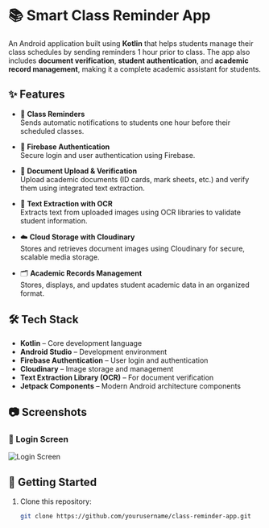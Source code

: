 # 📚 Smart Class Reminder App

An Android application built using **Kotlin** that helps students manage their class schedules by sending reminders 1 hour prior to class. The app also includes **document verification**, **student authentication**, and **academic record management**, making it a complete academic assistant for students.

## ✨ Features

- 🔔 **Class Reminders**  
  Sends automatic notifications to students one hour before their scheduled classes.

- 🔐 **Firebase Authentication**  
  Secure login and user authentication using Firebase.

- 📄 **Document Upload & Verification**  
  Upload academic documents (ID cards, mark sheets, etc.) and verify them using integrated text extraction.

- 🧠 **Text Extraction with OCR**  
  Extracts text from uploaded images using OCR libraries to validate student information.

- ☁️ **Cloud Storage with Cloudinary**  
  Stores and retrieves document images using Cloudinary for secure, scalable media storage.

- 🗂️ **Academic Records Management**  
  Stores, displays, and updates student academic data in an organized format.

## 🛠️ Tech Stack

- **Kotlin** – Core development language  
- **Android Studio** – Development environment  
- **Firebase Authentication** – User login and authentication  
- **Cloudinary** – Image storage and management  
- **Text Extraction Library (OCR)** – For document verification  
- **Jetpack Components** – Modern Android architecture components

## 📷 Screenshots

### 🔐 Login Screen
![Login Screen](screenshots/login_screen.png)

## 🚀 Getting Started

1. Clone this repository:
   ```bash
   git clone https://github.com/yourusername/class-reminder-app.git
